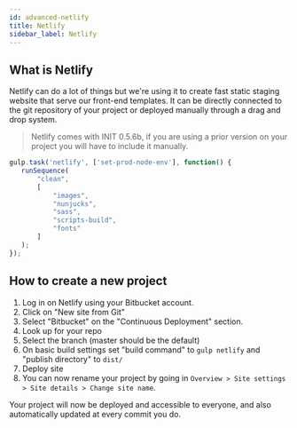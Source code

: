 ```yaml
---
id: advanced-netlify
title: Netlify
sidebar_label: Netlify
---
```


## What is Netlify

Netlify can do a lot of things but we're using it to create fast static staging website that serve our front-end templates. It can be directly connected to the git repository of your project or deployed manually through a drag and drop system.

> Netlify comes with INIT 0.5.6b, if you are using a prior version on your project you will have to include it manually.

```js
gulp.task('netlify', ['set-prod-node-env'], function() {
   runSequence(
       "clean",
       [
           "images",
           "nunjucks",
           "sass",
           "scripts-build",
           "fonts"
       ]
   );
});
```

## How to create a new project

1. Log in on Netlify using your Bitbucket account.
2. Click on "New site from Git"
3. Select "Bitbucket" on the "Continuous Deployment" section.
4. Look up for your repo
5. Select the branch (master should be the default)
6. On basic build settings set "build command" to `gulp netlify` and "publish directory" to `dist/`
7. Deploy site
8. You can now rename your project by going in `Overview > Site settings > Site details > Change site name`.

Your project will now be deployed and accessible to everyone, and also automatically updated at every commit you do.